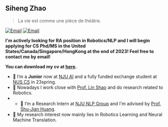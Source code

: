 </a>

## Siheng Zhao


> La vie est comme une pièce de théâtre.

[![Email](https://img.shields.io/badge/-zhaosh@smail.nju.edu.cn-911318?style=flat-square&logo=Mail.RU&logoColor=white&labelColor=c14438)](mailto:zhaosh@smail.nju.edu.cn)
[![Email](https://img.shields.io/badge/-zhaosiheng@u.nus.edu-911318?style=flat-square&logo=Mail.RU&logoColor=white&labelColor=c14438)](mailto:zhaosiheng@u.nus.edu)

**I'm actively looking for RA position in Robotics/NLP and I will begin applying for CS Phd/MS in the United States/Canada/Singapore/HongKong at the end of 2023! Feel free to contact me by email!**

**You can download my cv at [here](https://hilbert-johnson.github.io/files/cv.pdf).**

- 🔭 I’m a **Junior** now at [NJU AI](https://ai.nju.edu.cn) and a fully funded exchange student at [NUS CS](https://www.comp.nus.edu.sg/cs/) in 23spring.
- 🤩 Nowadays I work close with [Prof. Lin Shao](https://linsats.github.io/) and do research related to Robotics.
- - 🌱 I’m a Research Intern at [NJU NLP Group](http://nlp.nju.edu.cn/homepage/) and I'm advised by [Prof. Shu-Jian Huang](http://nlp.nju.edu.cn/huangsj/).
- 🤔 My research interest now mainly lies in Robotics Learning and Neural Machine Translation.
